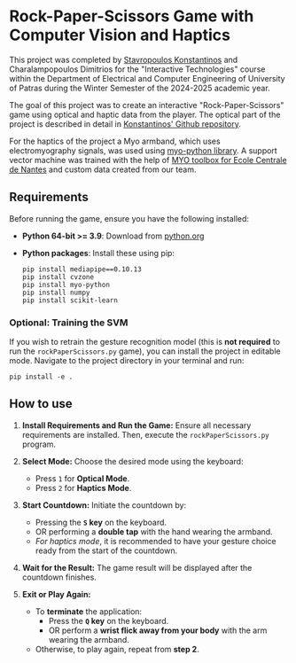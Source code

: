 # Rock-Paper-Scissors Game with Computer Vision and Haptics

This project was completed by [Stavropoulos Konstantinos](https://github.com/StavropoulosK) and Charalampopoulos Dimitrios for the "Interactive Technologies" course within the Department of Electrical and Computer Engineering of University of Patras during the Winter Semester of the 2024-2025 academic year.

The goal of this project was to create an interactive "Rock-Paper-Scissors" game using optical and haptic data from the player. The optical part of the project is described in detail in [Konstantinos' Github repository](https://github.com/StavropoulosK/Human-Interaction-with-Computer-Vision). 

For the haptics of the project a Myo armband, which uses electromyography signals, was used using [myo-python library](https://github.com/NiklasRosenstein/myo-python). A support vector machine was trained with the help of [MYO toolbox for Ecole Centrale de Nantes](https://github.com/smetanadvorak/myo_ecn) and custom data created from our team.

## Requirements

Before running the game, ensure you have the following installed:

*   **Python 64-bit >= 3.9**:  Download from [python.org](https://www.python.org/downloads/)
*   **Python packages**: Install these using pip:

    ```
    pip install mediapipe==0.10.13
    pip install cvzone
    pip install myo-python
    pip install numpy
    pip install scikit-learn
    ```

### Optional: Training the SVM

If you wish to retrain the gesture recognition model (this is **not required** to run the `rockPaperScissors.py` game), you can install the project in editable mode.  Navigate to the project directory in your terminal and run:

```
pip install -e .
```

## How to use

1.  **Install Requirements and Run the Game:**
    Ensure all necessary requirements are installed. Then, execute the `rockPaperScissors.py` program.

2.  **Select Mode:**
    Choose the desired mode using the keyboard:
    *   Press `1` for **Optical Mode**.
    *   Press `2` for **Haptics Mode**.

3.  **Start Countdown:**
    Initiate the countdown by:
    *   Pressing the **`S` key** on the keyboard.
    *   OR performing a **double tap** with the hand wearing the armband.
    *   *For haptics mode*, it is recommended to have your gesture choice ready from the start of the countdown.

4.  **Wait for the Result:**
    The game result will be displayed after the countdown finishes.

5.  **Exit or Play Again:**
    *   To **terminate** the application:
        *   Press the **`Q` key** on the keyboard.
        *   OR perform a **wrist flick away from your body** with the arm wearing the armband.
    *   Otherwise, to play again, repeat from **step 2**.
